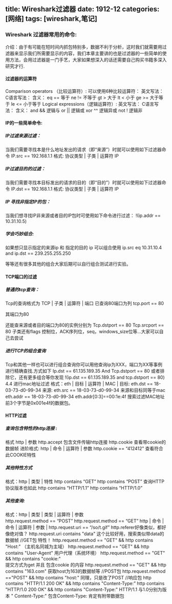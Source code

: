 title: Wireshark过滤器
date: 1912-12
categories: [网络]
tags: [wireshark,笔记]
---
### Wireshark 过滤器常用的命令:
介绍：由于有可能在短时间内抓包特别多，数据不利于分析，这时我们就需要用过滤器来显示我们所需要显示的内容，我们本章主要讲的也是过滤器的一些简单的使用方法，会用过滤器是一门手艺，大家如果想深入的话还需要自己购买书籍多深入研究才行.


<!--more-->

#### 过滤器的运算符
 Comparison operators （比较运算符）:
可以使用6种比较运算符：
英文写法： 	C语言写法： 	含义：
eq 	== 	等于
ne	!=	不等于
gt	>	大于
lt	<	小于
ge	>=	大于等于
le	<=	小于等于
Logical expressions（逻辑运算符）:
英文写法： 	C语言写法： 	含义：
and	&&	逻辑与
or	||	逻辑或
xor	^^	逻辑异或
not	!	逻辑非


#### IP的一些简单命令:
##### IP过滤来源过滤：
当我们需要寻找本是什么地址发出的请求（即“来源”）时就可以使用如下过滤器命令
IP.src == 192.168.1.1 格式: 协议类型 | 子类 | 运算符 IP 
 

##### IP过滤目的的过滤：
当我们需要寻找本目标发出的请求的目的（即“目的”）时就可以使用如下过滤器命令
IP.dst == 192.168.1.1 格式: 协议类型 | 子类 | 运算符 IP 
 

##### IP 寻找非指定IP的包：
当我们想寻找IP非来源或者目的IP包时可使用如下命令进行过滤：
!(ip.addr == 10.31.10.5)
 
##### 学会巧妙组合:
如果想只显示指定的来源ip 和 指定的目的 ip 可以组合使用
ip.src eq 10.31.10.4 and ip.dst == 239.255.255.250
 
等等还有很多其他的组合大家后期可以自行组合测试进行实验。

#### TCP端口的过滤
##### 普通的tcp查询：
Tcp的查询格式为 TCP | 子类 | 运算符 | 端口
已查询80端口为列 tcp.port == 80
 
其端口为80
  
还能查来源或者目的端口为80的实例分别为
Tcp.dstport == 80
Tcp.srcport == 80
子类还有flags 控制位，ACK序列位，seq，windows_size位等…大家可以自己去尝试

##### 进行TCP的组合查询
Tcp和其他一样也可以进行组合查询你可以用他查询ip为XXX，端口为XX等事例进行精确查找.方式如下
Ip.dst == 61.135.189.35 And Tcp.dstport == 80
或者排除它，还有更多组合等你发现
!(ip.dst == 61.135.189.35 and tcp.dstport == 80)
4.4 进行mac地址过滤
格式：eth | 目标 | 运算符 | MAC |
目标:
eth.dst == 18-03-73-d0-99-34
来源:
eth.src == 18-03-73-d0-99-34
来源和目标同等于mac
eth.addr == 18-03-73-d0-99-34
eth.addr[0:3]==00:1e:4f 搜索过滤MAC地址前3个字节是0x001e4f的数据包。

#### HTTP过滤
##### 查询包含特性的http连接 :
格式 http | 参数
http.accept 包含文件传输http连接
http.cookie 查看带cookie的数据帧
进阶格式: http | 命令 | 运算符 | 参数
http.cookie == “412412” 查看符合此COOKIE特性
##### 其他特性方式
格式：http | 类型 | 特性
http contains “GET”
http contains “POST”
查询HTTP协议版本也如此
http contains “HTTP/1.1”
http contains “HTTP/1.0”
##### 其他查询:
格式：http | 类型 | 类型 | 运算符 | 参数  
http.request.method == “POST”
http.request.method == “GET”
http | 命令 | 命令 | 运算符 | 参数 |
http.request.uri == “/so/t.gif” http.referer好像类似，都好像绝对值？
http.request.uri contains "data"  这个比较好用，搜索类似带data的数据帧
//GET包 特性！
http.request.method == "GET" && http contains "Host:"  （主机名同城为主域）
http.request.method == "GET" && http contains "User-Agent"  用户代理（系统环境）
http.request.method == "GET" && http contains "cookie:"  
提交方式为get   并且 包含cookie 的内容
http.request.method == "GET" && http contains "163.com" 获取host为163的数据帧等
//POST包
http.request.method  =="POST" && http contains "host:" 同理，只是改了POST
//响应包
http contains "HTTP/1.1 200 OK" && http contains "Content-Type:”
http contains "HTTP/1.0 200 OK" && http contains "Content-Type:"
HTTP/1.1 与1.0分别为版本    " Content-Type:"
包含Content-Type: 肯定有附带数据包
